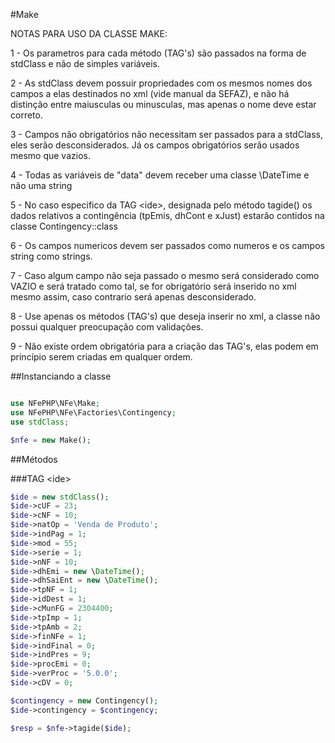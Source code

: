 #Make

NOTAS PARA USO DA CLASSE MAKE:

1 - Os parametros para cada método (TAG's) são passados na forma de 
stdClass e não de simples variáveis.

2 - As stdClass devem possuir propriedades com os mesmos nomes dos campos a elas destinados no xml (vide manual da SEFAZ), e não há distinção entre maiusculas ou minusculas, mas apenas o nome deve estar correto.

3 - Campos não obrigatórios não necessitam ser passados para a stdClass, eles serão desconsiderados. Já os campos obrigatórios serão usados mesmo que vazios.

4 - Todas as variáveis de "data" devem receber uma classe \DateTime e não uma string

5 - No caso especifico da TAG &lt;ide&gt;, designada pelo método tagide() os dados relativos a contingência (tpEmis, dhCont e xJust) estarão contidos na classe Contingency::class

6 - Os campos numericos devem ser passados como numeros e os campos string como strings.

7 - Caso algum campo não seja passado o mesmo será considerado como VAZIO e será tratado como tal, se for obrigatório será inserido no xml mesmo assim, caso contrario será apenas desconsiderado.

8 - Use apenas os métodos (TAG's) que deseja inserir no xml, a classe não possui qualquer preocupação com validações.

9 - Não existe ordem obrigatória para a criação das TAG's, elas podem em princípio serem criadas em qualquer ordem. 


##Instanciando a classe
```php

use NFePHP\NFe\Make;
use NFePHP\NFe\Factories\Contingency;
use stdClass;

$nfe = new Make();
```


##Métodos

###TAG &lt;ide&gt;
```php
$ide = new stdClass();
$ide->cUF = 23;
$ide->cNF = 10;
$ide->natOp = 'Venda de Produto';
$ide->indPag = 1;
$ide->mod = 55;
$ide->serie = 1;
$ide->nNF = 10;
$ide->dhEmi = new \DateTime();
$ide->dhSaiEnt = new \DateTime();
$ide->tpNF = 1;
$ide->idDest = 1;
$ide->cMunFG = 2304400;
$ide->tpImp = 1;
$ide->tpAmb = 2;
$ide->finNFe = 1;
$ide->indFinal = 0;
$ide->indPres = 9;
$ide->procEmi = 0;
$ide->verProc = '5.0.0';
$ide->cDV = 0;

$contingency = new Contingency();
$ide->contingency = $contingency;

$resp = $nfe->tagide($ide);
```
